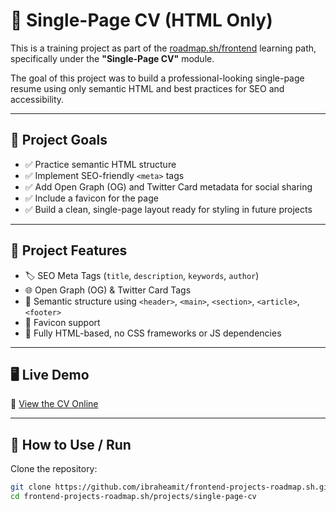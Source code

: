 # 🧾 Single-Page CV (HTML Only)

This is a training project as part of the [roadmap.sh/frontend](https://roadmap.sh/frontend) learning path, specifically under the **"Single-Page CV"** module.

The goal of this project was to build a professional-looking single-page resume using only semantic HTML and best practices for SEO and accessibility.

---

## 🎯 Project Goals

- ✅ Practice semantic HTML structure
- ✅ Implement SEO-friendly `<meta>` tags
- ✅ Add Open Graph (OG) and Twitter Card metadata for social sharing
- ✅ Include a favicon for the page
- ✅ Build a clean, single-page layout ready for styling in future projects

---

## 📄 Project Features

- 🏷️ SEO Meta Tags (`title`, `description`, `keywords`, `author`)
- 🌐 Open Graph (OG) & Twitter Card Tags
- 🌟 Semantic structure using `<header>`, `<main>`, `<section>`, `<article>`, `<footer>`
- 📎 Favicon support
- 🎯 Fully HTML-based, no CSS frameworks or JS dependencies

---

## 🖥️ Live Demo

🔗 [View the CV Online](https://ibraheamit.github.io/frontend-projects-roadmap.sh/projects/single-page-cv/)

---

## 📁 How to Use / Run

Clone the repository:

```bash
git clone https://github.com/ibraheamit/frontend-projects-roadmap.sh.git
cd frontend-projects-roadmap.sh/projects/single-page-cv
```
